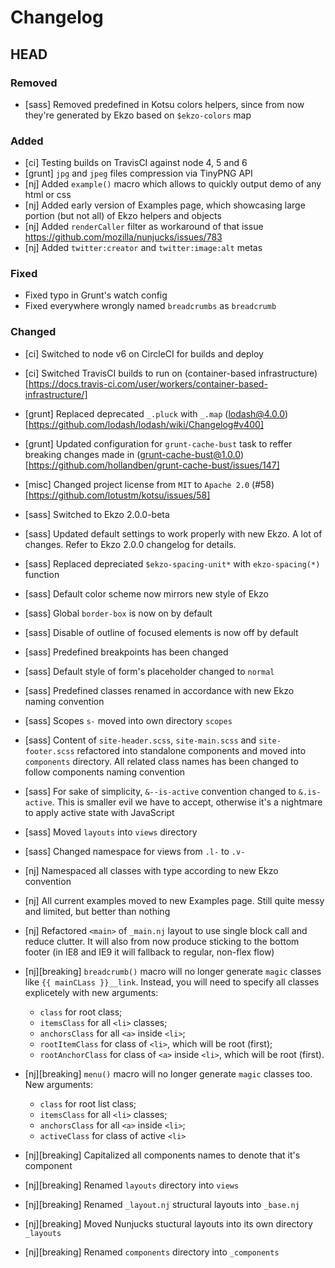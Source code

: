 # Changelog

## HEAD

### Removed
- [sass] Removed predefined in Kotsu colors helpers, since from now they're generated by Ekzo based on `$ekzo-colors` map

### Added
- [ci] Testing builds on TravisCI against node 4, 5 and 6
- [grunt] `jpg` and `jpeg` files compression via TinyPNG API
- [nj] Added `example()` macro which allows to quickly output demo of any html or css
- [nj] Added early version of Examples page, which showcasing large portion (but not all) of Ekzo helpers and objects
- [nj] Added `renderCaller` filter as workaround of that issue https://github.com/mozilla/nunjucks/issues/783
- [nj] Added `twitter:creator` and `twitter:image:alt` metas

### Fixed
- Fixed typo in Grunt's watch config
- Fixed everywhere wrongly named `breadcrumbs` as `breadcrumb`

### Changed
- [ci] Switched to node v6 on CircleCI for builds and deploy
- [ci] Switched TravisCI builds to run on (container-based infrastructure)[https://docs.travis-ci.com/user/workers/container-based-infrastructure/]
- [grunt] Replaced deprecated `_.pluck` with `_.map` (lodash@4.0.0)[https://github.com/lodash/lodash/wiki/Changelog#v400]
- [grunt] Updated configuration for `grunt-cache-bust` task to reffer breaking changes made in (grunt-cache-bust@1.0.0)[https://github.com/hollandben/grunt-cache-bust/issues/147]
- [misc] Changed project license from `MIT` to `Apache 2.0` (#58)[https://github.com/lotustm/kotsu/issues/58]
- [sass] Switched to Ekzo 2.0.0-beta
- [sass] Updated default settings to work properly with new Ekzo. A lot of changes. Refer to Ekzo 2.0.0 changelog for details.
- [sass] Replaced depreciated `$ekzo-spacing-unit*` with `ekzo-spacing(*)` function
- [sass] Default color scheme now mirrors new style of Ekzo
- [sass] Global `border-box` is now on by default
- [sass] Disable of outline of focused elements is now off by default
- [sass] Predefined breakpoints has been changed
- [sass] Default style of form's placeholder changed to `normal`
- [sass] Predefined classes renamed in accordance with new Ekzo naming convention
- [sass] Scopes `s-` moved into own directory `scopes`
- [sass] Content of `site-header.scss`, `site-main.scss` and `site-footer.scss` refactored into standalone components and moved into `components` directory. All related class names has been changed to follow components naming convention
- [sass] For sake of simplicity, `&--is-active` convention changed to `&.is-active`. This is smaller evil we have to accept, otherwise it's a nightmare to apply active state with JavaScript
- [sass] Moved `layouts` into `views` directory
- [sass] Changed namespace for views from `.l-` to `.v-`
- [nj] Namespaced all classes with type according to new Ekzo convention
- [nj] All current examples moved to new Examples page. Still quite messy and limited, but better than nothing
- [nj] Refactored `<main>` of `_main.nj` layout to use single block call and reduce clutter. It will also from now produce sticking to the bottom footer (in IE8 and IE9 it will fallback to regular, non-flex flow)
- [nj][breaking] `breadcrumb()` macro will no longer generate `magic` classes like `{{ mainCLass }}__link`. Instead, you will need to specify all classes explicetely with new arguments:
  * `class` for root class;
  * `itemsClass` for all `<li>` classes;
  * `anchorsClass` for all `<a>` inside `<li>`;
  * `rootItemClass` for class of `<li>`, which will be root (first);
  * `rootAnchorClass` for class of `<a>` inside `<li>`, which will be root (first).

- [nj][breaking] `menu()` macro will no longer generate `magic` classes too. New arguments:
  * `class` for root list class;
  * `itemsClass` for all `<li>` classes;
  * `anchorsClass` for all `<a>` inside `<li>`;
  * `activeClass` for class of active `<li>`

- [nj][breaking] Capitalized all components names to denote that it's component
- [nj][breaking] Renamed `layouts` directory into `views`
- [nj][breaking] Renamed `_layout.nj` structural layouts into `_base.nj`
- [nj][breaking] Moved Nunjucks stuctural layouts into its own directory `_layouts`
- [nj][breaking] Renamed `components` directory into `_components`